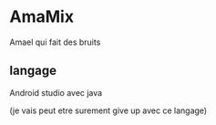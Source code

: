 # AmaMix

Amael qui fait des bruits


## langage

Android studio avec java

(je vais peut etre surement give up avec ce langage)
